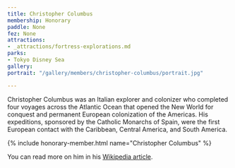 ```yaml
---
title: Christopher Columbus
membership: Honorary
paddle: None
fez: None
attractions:
- _attractions/fortress-explorations.md
parks:
- Tokyo Disney Sea
gallery: 
portrait: "/gallery/members/christopher-columbus/portrait.jpg"

---
```

Christopher Columbus was an Italian explorer and colonizer who completed four voyages across the Atlantic Ocean that opened the New World for conquest and permanent European colonization of the Americas. His expeditions, sponsored by the Catholic Monarchs of Spain, were the first European contact with the Caribbean, Central America, and South America.

{% include honorary-member.html name="Christopher Columbus" %}

You can read more on him in his [Wikipedia article](https://en.wikipedia.org/wiki/Christopher_Columbus).